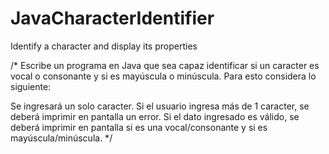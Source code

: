 # JavaCharacterIdentifier
Identify a character and display its properties 

/*
Escribe un programa en Java que sea capaz identificar si un caracter es vocal o consonante y si es mayúscula o minúscula. Para esto considera lo siguiente:

Se ingresará un solo caracter.
Si el usuario ingresa más de 1 caracter, se deberá imprimir en pantalla un error.
Si el dato ingresado es válido, se deberá imprimir en pantalla si es una vocal/consonante y si es mayúscula/minúscula.
*/
